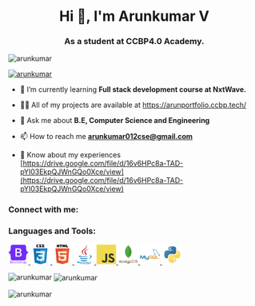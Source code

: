 <h1 align="center">Hi 👋, I'm Arunkumar V</h1>
<h3 align="center">As a student at CCBP4.0 Academy.</h3>

<p align="left"> <img src="https://komarev.com/ghpvc/?username=arunkumar&label=Profile%20views&color=0e75b6&style=flat" alt="arunkumar" /> </p>

<p align="left"> <a href="https://github.com/ryo-ma/github-profile-trophy"><img src="https://github-profile-trophy.vercel.app/?username=arunkumar" alt="arunkumar" /></a> </p>

- 🌱 I’m currently learning **Full stack development course at NxtWave.**

- 👨‍💻 All of my projects are available at https://arunportfolio.ccbp.tech/

- 💬 Ask me about **B.E, Computer Science and Engineering**

- 📫 How to reach me **arunkumar012cse@gmail.com**

- 📄 Know about my experiences [https://drive.google.com/file/d/16v6HPc8a-TAD-pYI03EkpQJWnGQo0Xce/view](https://drive.google.com/file/d/16v6HPc8a-TAD-pYI03EkpQJWnGQo0Xce/view)

<h3 align="left">Connect with me:</h3>
<p align="left">
</p>

<h3 align="left">Languages and Tools:</h3>
<p align="left"> <a href="https://getbootstrap.com" target="_blank" rel="noreferrer"> <img src="https://raw.githubusercontent.com/devicons/devicon/master/icons/bootstrap/bootstrap-plain-wordmark.svg" alt="bootstrap" width="40" height="40"/> </a> <a href="https://www.w3schools.com/css/" target="_blank" rel="noreferrer"> <img src="https://raw.githubusercontent.com/devicons/devicon/master/icons/css3/css3-original-wordmark.svg" alt="css3" width="40" height="40"/> </a> <a href="https://www.w3.org/html/" target="_blank" rel="noreferrer"> <img src="https://raw.githubusercontent.com/devicons/devicon/master/icons/html5/html5-original-wordmark.svg" alt="html5" width="40" height="40"/> </a> <a href="https://www.java.com" target="_blank" rel="noreferrer"> <img src="https://raw.githubusercontent.com/devicons/devicon/master/icons/java/java-original.svg" alt="java" width="40" height="40"/> </a> <a href="https://developer.mozilla.org/en-US/docs/Web/JavaScript" target="_blank" rel="noreferrer"> <img src="https://raw.githubusercontent.com/devicons/devicon/master/icons/javascript/javascript-original.svg" alt="javascript" width="40" height="40"/> </a> <a href="https://www.mongodb.com/" target="_blank" rel="noreferrer"> <img src="https://raw.githubusercontent.com/devicons/devicon/master/icons/mongodb/mongodb-original-wordmark.svg" alt="mongodb" width="40" height="40"/> </a> <a href="https://www.mysql.com/" target="_blank" rel="noreferrer"> <img src="https://raw.githubusercontent.com/devicons/devicon/master/icons/mysql/mysql-original-wordmark.svg" alt="mysql" width="40" height="40"/> </a> <a href="https://www.python.org" target="_blank" rel="noreferrer"> <img src="https://raw.githubusercontent.com/devicons/devicon/master/icons/python/python-original.svg" alt="python" width="40" height="40"/> </a> </p>

<p><img align="left" src="https://github-readme-stats.vercel.app/api/top-langs?username=arunkumar&show_icons=true&locale=en&layout=compact" alt="arunkumar" /></p>

<p>&nbsp;<img align="center" src="https://github-readme-stats.vercel.app/api?username=arunkumar&show_icons=true&locale=en" alt="arunkumar" /></p>

<p><img align="center" src="https://github-readme-streak-stats.herokuapp.com/?user=arunkumar&" alt="arunkumar" /></p>
